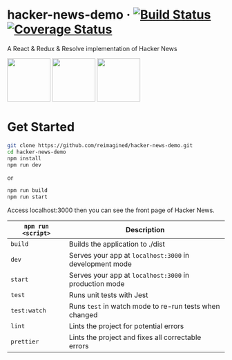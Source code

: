 # hacker-news-demo &middot; [![Build Status](https://api.travis-ci.org/reimagined/hacker-news-demo.svg)](https://travis-ci.org/reimagined/hacker-news-demo) [![Coverage Status](https://coveralls.io/repos/github/reimagined/hacker-news-demo/badge.svg?branch=dev)](https://coveralls.io/github/reimagined/hacker-news-demo)

A React & Redux & Resolve implementation of Hacker News 

[<img src="https://facebook.github.io/react/img/logo.svg" height="100">](https://github.com/facebook/react)
[<img src="https://raw.githubusercontent.com/reactjs/redux/master/logo/logo.png" height="100">](https://github.com/reactjs/redux)
[<img src="https://avatars2.githubusercontent.com/u/27729046" height="100">](https://github.com/reimagined/resolve/)

# Get Started

``` bash
git clone https://github.com/reimagined/hacker-news-demo.git
cd hacker-news-demo
npm install
npm run dev
``` 
or
``` bash
npm run build
npm run start
```
Access localhost:3000 then you can see the front page of Hacker News.

| `npm run <script>` | Description |
| ------------------ | ----------- |
|`build`             | Builds the application to ./dist |
|`dev`               | Serves your app at `localhost:3000` in development mode|
|`start`             | Serves your app at `localhost:3000` in production mode |
|`test`              | Runs unit tests with Jest |
|`test:watch`        | Runs `test` in watch mode to re-run tests when changed |
|`lint`              | Lints the project for potential errors |
|`prettier`          | Lints the project and fixes all correctable errors |
